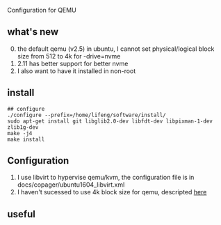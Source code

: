 Configuration for QEMU

## what's new
0. the default qemu (v2.5) in ubuntu, I cannot set physical/logical block size from 512 to 4k for -drive=nvme
1. 2.11 has better support for better nvme
3. I also want to have it installed in non-root

## install

```shell
## configure
./configure --prefix=/home/lifeng/software/install/
sudo apt-get install git libglib2.0-dev libfdt-dev libpixman-1-dev zlib1g-dev
make -j4
make install
```

## Configuration
1. I use libvirt to hypervise qemu/kvm, the configuration file is in docs/copager/ubuntu1604\_libvirt.xml
2. I haven't sucessed to use 4k block size for qemu, descripted [here](https://stackoverflow.com/questions/49157684/setting-4k-block-size-for-nvme-in-qemu)

## useful



